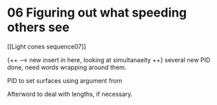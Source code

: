 # 06 Figuring out what speeding others see

[[Light cones sequence07]]

{++ –> new insert in here, looking at simultanaeity
 ++}
several new PID done, need words wrapping around them.

PID to set surfaces using argument from 

Afterword to deal with lengths, if necessary.
